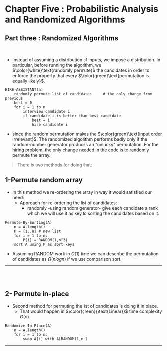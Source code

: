 # Chapter Five : Probabilistic Analysis and Randomized Algorithms

## Part three : Randomized Algorithms

<br>

- Instead of assuming a distribution
  of inputs, we impose a distribution. In particular, before running the algorithm,
  we $\color{white}\text{randomly permute}$ the candidates in order to enforce the property that every
  $\color{green}\text{permutation is equally likely}$.

```
HIRE-ASSISTANT(n)
    randomly permute list of candidates     # the only change from previous
    best = 0
    for i = 1 to n
        interview candidate i
        if candidate i is better than best candidate
            best = i
            hire candidate i
```

- since the random permutation makes the $\color{green}\text{input order irrelevant}$. The randomized
  algorithm performs badly only if the random-number generator produces an “unlucky” permutation.
  For the hiring problem, the only change needed in the code is to randomly permute the array.

> There is two methods for doing that:

## 1-Permute random array

- In this method we re-ordering the array in way it would satisfied our need:
  - Approach for re-ordering the list of candidates:
    - randomly -using random generator- give each candidate a rank which we will use it as key to sorting the candidates based on it.

```
Permute-By-Sorting(A)
    n = A.length()
    P = [1..n] # new list
    for i = 1 to n:
        P[i] = RANDOM(1,n^3)
    sort A using P as sort keys

```

- Assuming RANDOM work in $O(1)$ time we can describe the permutation of candidates as $\Omega(nlogn)$ if we use comparison sort.

---

<br>
<br>

## 2- Permute in-place

- Second method for permuting the list of candidates is doing it in place.
  - That would happen in $\color{green}{\text{Linear}}$ time complexity $O(n)$

```
Randomize-In-Place(A)
    n = A.length()
    for i = 1 to n:
        swap A[i] with A[RANDOM(1,n)]

```

---
